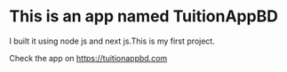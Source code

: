 # This is an app named TuitionAppBD

I built it using node js and next js.This is my first project.

Check the app on https://tuitionappbd.com

